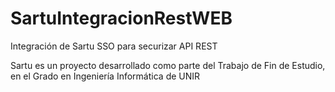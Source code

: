 # SartuIntegracionRestWEB

Integración de Sartu SSO para securizar API REST

Sartu es un proyecto desarrollado como parte del Trabajo de Fin de Estudio, en el Grado en Ingeniería Informática de UNIR
